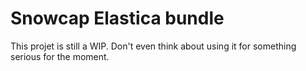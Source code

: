 Snowcap Elastica bundle
========================

This projet is still a WIP. Don't even think about using it for something serious for the moment.
